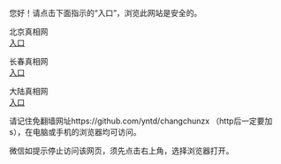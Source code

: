 
  您好！请点击下面指示的“入口”，浏览此网站是安全的。 <br/>


   北京真相网<br/>
<a href="https://is.gd/cEKQ64%" id="bjLink" rel="nofollow">入口</a>

长春真相网<br/>
<a href="https://is.gd/cEKQ64%" id="ccLink" rel="nofollow">入口</a>


   大陆真相网<br/>
<a href="https://is.gd/cEKQ64%" id="dlLink" rel="nofollow">入口</a>


请记住免翻墙网址https://github.com/yntd/changchunzx （http后一定要加s），在电脑或手机的浏览器均可访问。<br/>


微信如提示停止访问该网页，须先点击右上角，选择浏览器打开。
